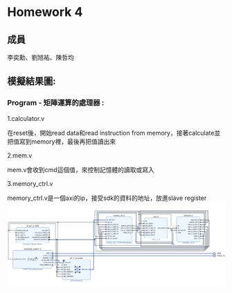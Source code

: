 Homework 4
====

## 成員
李奕勳、劉旭祐、陳哲均

## 模擬結果圖:

### Program - 矩陣運算的處理器 :
1.calculator.v

在reset後，開始read data和read instruction from memory，接著calculate並把值寫到memory裡，最後再把值讀出來

2.mem.v

mem.v會收到cmd這個值，來控制記憶體的讀取或寫入

3.memory_ctrl.v

memory_ctrl.v是一個axi的ip，接受sdk的資料的地址，放進slave register
![blockdesign](https://github.com/sanwich27/2019_FPGA_Design_Group4/blob/master/hw05/images/block%20design.PNG?raw=true)
